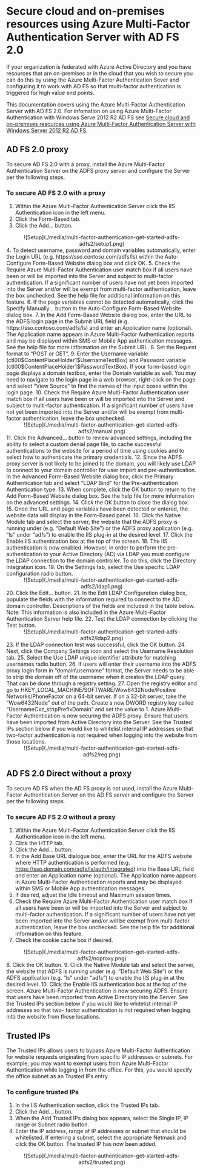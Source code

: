 <properties 
	pageTitle="Secure cloud and on-premises resources using Azure Multi-Factor Authentication Server with AD FS 2.0" 
	description="This is the Azure Multi-Factor authentication page that describes how to get started with Azure MFA and AD FS 2.0." 
	services="multi-factor-authentication" 
	documentationCenter="" 
	authors="billmath" 
	manager="terrylan" 
	editor="bryanla"/>

<tags 
	ms.service="multi-factor-authentication" 
	ms.workload="identity" 
	ms.tgt_pltfrm="na" 
	ms.devlang="na" 
	ms.topic="article" 
	ms.date="06/02/2015" 
	ms.author="billmath"/>
# Secure cloud and on-premises resources using Azure Multi-Factor Authentication Server with AD FS 2.0

If your organization is federated with Azure Active Directory and you have resources that are on-premises or in the cloud that you wish to secure you can do this by using the Azure Multi-Factor Authentication Sever and configuring it to work with AD FS so that multi-factor authentication is triggered for high value end points.

This documentation covers using the Azure Multi-Factor Authentication Server with AD FS 2.0.  For infomation on using Azure Multi-Factor Authentication with Windows Serve 2012 R2 AD FS see [Secure cloud and on-premises resources using Azure Multi-Factor Authentication Server with Windows Server 2012 R2 AD FS](multi-factor-authentication-get-started-adfs-w2k12.md).


## AD FS 2.0 proxy
To secure AD FS 2.0 with a proxy, install the Azure Multi-Factor Authentication Server on the ADFS proxy server and configure the Server per the following steps. 

### To secure AD FS 2.0 with a proxy

1. Within the Azure Multi-Factor Authentication Server click the IIS Authentication icon in the left menu.
2. Click the Form-Based tab.
3. Click the Add… button.
<center>![Setup](./media/multi-factor-authentication-get-started-adfs-adfs2/setup1.png)</center>
4. To detect username, password and domain variables automatically, enter the Login URL (e.g. https://sso.contoso.com/adfs/ls) within the Auto-Configure Form-Based Website dialog box and click OK.
5. Check the Require Azure Multi-Factor Authentication user match box if all users have been or will be imported into the Server and subject to multi-factor authentication. If a significant number of users have not yet been imported into the Server and/or will be exempt from multi-factor authentication, leave the box unchecked. See the help file for additional information on this feature.
6. If the page variables cannot be detected automatically, click the Specify Manually… button in the Auto-Configure Form-Based Website dialog box.
7. In the Add Form-Based Website dialog box, enter the URL to the ADFS login page in the Submit URL field (e.g. https://sso.contoso.com/adfs/ls) and enter an Application name (optional). The Application name appears in Azure Multi-Factor Authentication reports and may be displayed within SMS or Mobile App authentication messages. See the help file for more information on the Submit URL.
8. Set the Request format to “POST or GET”.
9. Enter the Username variable (ctl00$ContentPlaceHolder1$UsernameTextBox) and Password variable (ctl00$ContentPlaceHolder1$PasswordTextBox). If your form-based login page displays a domain textbox, enter the Domain variable as well. You may need to navigate to the login page in a web browser, right-click on the page and select “View Source” to find the names of the input boxes within the login page.
10. Check the Require Azure Multi-Factor Authentication user match box if all users have been or will be imported into the Server and subject to multi-factor authentication. If a significant number of users have not yet been imported into the Server and/or will be exempt from multi-factor authentication, leave the box unchecked.
<center>![Setup](./media/multi-factor-authentication-get-started-adfs-adfs2/manual.png)</center>
11. Click the Advanced… button to review advanced settings, including the ability to select a custom denial page file, to cache successful authentications to the website for a period of time using cookies and to select how to authenticate the primary credentials.
12. Since the ADFS proxy server is not likely to be joined to the domain, you will likely use LDAP to connect to your domain controller for user import and pre-authentication. In the Advanced Form-Based Website dialog box, click the Primary Authentication tab and select “LDAP Bind” for the Pre-authentication Authentication type.
13. When complete, click the OK button to return to the Add Form-Based Website dialog box. See the help file for more information on the advanced settings.
14. Click the OK button to close the dialog box.
15. Once the URL and page variables have been detected or entered, the website data will display in the Form-Based panel.
16. Click the Native Module tab and select the server, the website that the ADFS proxy is running under (e.g. “Default Web Site”) or the ADFS proxy application (e.g. “ls” under “adfs”) to enable the IIS plug-in at the desired level.
17. Click the Enable IIS authentication box at the top of the screen.
18. The IIS authentication is now enabled. However, in order to perform the pre-authentication to your Active Directory (AD) via LDAP you must configure the LDAP connection to the domain controller. To do this, click the Directory Integration icon.
19. On the Settings tab, select the Use specific LDAP configuration radio button.
<center>![Setup](./media/multi-factor-authentication-get-started-adfs-adfs2/ldap1.png)</center>
20. Click the Edit… button.
21. In the Edit LDAP Configuration dialog box, populate the fields with the information required to connect to the AD domain controller. Descriptions of the fields are included in the table below. Note: This information is also included in the Azure Multi-Factor Authentication Server help file.
22. Test the LDAP connection by clicking the Test button.
<center>![Setup](./media/multi-factor-authentication-get-started-adfs-adfs2/ldap2.png)</center>
23. If the LDAP connection test was successful, click the OK button.
24. Next, click the Company Settings icon and select the Username Resolution tab.
25. Select the Use LDAP unique identifier attribute for matching usernames radio button.
26. If users will enter their username into the ADFS proxy login form in “domain\username” format, the Server needs to be able to strip the domain off of the username when it creates the LDAP query. That can be done through a registry setting.
27. Open the registry editor and go to HKEY_LOCAL_MACHINE/SOFTWARE/Wow6432Node/Positive Networks/PhoneFactor on a 64-bit server. If on a 32-bit server, take the “Wow6432Node” out of the path. Create a new DWORD registry key called “UsernameCxz_stripPrefixDomain” and set the value to 1. Azure Multi-Factor Authentication is now securing the ADFS proxy. Ensure that users have been imported from Active Directory into the Server. See the Trusted IPs section below if you would like to whitelist internal IP addresses so that two-factor authentication is not required when logging into the website from those locations.

<center>![Setup](./media/multi-factor-authentication-get-started-adfs-adfs2/reg.png)</center>

## AD FS 2.0 Direct without a proxy

To secure AD FS when the AD FS proxy is not used, install the Azure Multi-Factor Authentication Server on the AD FS server and configure the Server per the following steps. 

### To secure AD FS 2.0 without a proxy
1. Within the Azure Multi-Factor Authentication Server click the IIS Authentication icon in the left menu.
2. Click the HTTP tab.
3. Click the Add… button.
4. In the Add Base URL dialogue box, enter the URL for the ADFS website where HTTP authentication is performed (e.g. https://sso.domain.com/adfs/ls/auth/integrated) into the Base URL field and enter an Application name (optional). The Application name appears in Azure Multi-Factor Authentication reports and may be displayed within SMS or Mobile App authentication messages.
5. If desired, adjust the Idle timeout and Maximum session times.
6. Check the Require Azure Multi-Factor Authentication user match box if all users have been or will be imported into the Server and subject to multi-factor authentication. If a significant number of users have not yet been imported into the Server and/or will be exempt from multi-factor authentication, leave the box unchecked. See the help file for additional information on this feature.
7. Check the cookie cache box if desired.
<center>![Setup](./media/multi-factor-authentication-get-started-adfs-adfs2/noproxy.png)</center>
8. Click the OK button.
9. Click the Native Module tab and select the server, the website that ADFS is running under (e.g. “Default Web Site”) or the ADFS application (e.g. “ls” under “adfs”) to enable the IIS plug-in at the desired level.
10. Click the Enable IIS authentication box at the top of the screen. Azure Multi-Factor Authentication is now securing ADFS. Ensure that users have been imported from Active Directory into the Server. See the Trusted IPs section below if you would like to whitelist internal IP addresses so that two- factor authentication is not required when logging into the website from those locations.


## Trusted IPs
The Trusted IPs allows users to bypass Azure Multi-Factor Authentication for website requests originating from specific IP addresses or subnets. For example, you may want to exempt users from Azure Multi-Factor Authentication while logging in from the office. For this, you would specify the office subnet as an Trusted IPs entry. 

### To configure trusted IPs


1. In the IIS Authentication section, click the Trusted IPs tab.
1. Click the Add… button.
1. When the Add Trusted IPs dialog box appears, select the Single IP, IP range or Subnet radio button.
1. Enter the IP address, range of IP addresses or subnet that should be whitelisted. If entering a subnet, select the appropriate Netmask and click the OK button. The trusted IP has now been added.


<center>![Setup](./media/multi-factor-authentication-get-started-adfs-adfs2/trusted.png)</center>

 